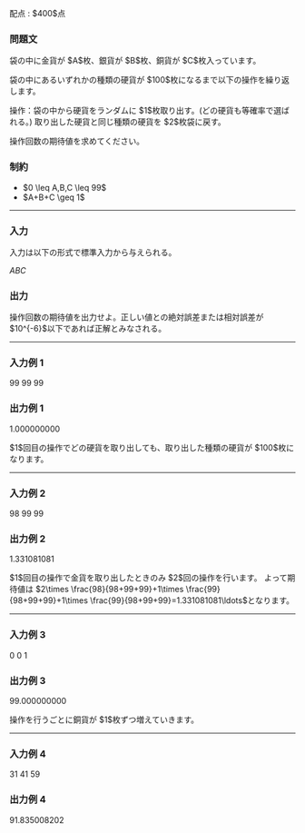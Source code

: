 
<div>

<span>

<span>

<p>
配点 : $400$点
</p>

<div>

<section>

### **問題文**

<p>
袋の中に金貨が $A$枚、銀貨が $B$枚、銅貨が $C$枚入っています。
</p>

<p>
袋の中にあるいずれかの種類の硬貨が $100$枚になるまで以下の操作を繰り返します。
</p>

<p>
操作：袋の中から硬貨をランダムに $1$枚取り出す。(どの硬貨も等確率で選ばれる。) 取り出した硬貨と同じ種類の硬貨を $2$枚袋に戻す。
</p>

<p>
操作回数の期待値を求めてください。
</p>

</section>

</div>

<div>

<section>

### **制約**

<ul>

<li>
$0 \leq A,B,C \leq 99$
</li>

<li>
$A+B+C \geq 1$
</li>

</ul>

</section>

</div>

---

<div>

<div>

<section>

### **入力**

<p>
入力は以下の形式で標準入力から与えられる。
</p>

<div>

$A$$B$$C$
</div>

</section>

</div>

<div>

<section>

### **出力**

<p>
操作回数の期待値を出力せよ。正しい値との絶対誤差または相対誤差が $10^{-6}$以下であれば正解とみなされる。
</p>

</section>

</div>

</div>

---

<div>

<section>

### **入力例 1**

<div>

99 99 99

</div>

</section>

</div>

<div>

<section>

### **出力例 1**

<div>

1.000000000

</div>

<p>
$1$回目の操作でどの硬貨を取り出しても、取り出した種類の硬貨が $100$枚になります。
</p>

</section>

</div>

---

<div>

<section>

### **入力例 2**

<div>

98 99 99

</div>

</section>

</div>

<div>

<section>

### **出力例 2**

<div>

1.331081081

</div>

<p>
$1$回目の操作で金貨を取り出したときのみ $2$回の操作を行います。
よって期待値は $2\times \frac{98}{98+99+99}+1\times \frac{99}{98+99+99}+1\times \frac{99}{98+99+99}=1.331081081\ldots$となります。
</p>

</section>

</div>

---

<div>

<section>

### **入力例 3**

<div>

0 0 1

</div>

</section>

</div>

<div>

<section>

### **出力例 3**

<div>

99.000000000

</div>

<p>
操作を行うごとに銅貨が $1$枚ずつ増えていきます。
</p>

</section>

</div>

---

<div>

<section>

### **入力例 4**

<div>

31 41 59

</div>

</section>

</div>

<div>

<section>

### **出力例 4**

<div>

91.835008202

</div>

</section>

</div>

</span>

</span>

</div>
